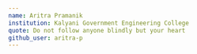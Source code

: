```yaml
---
name: Aritra Pramanik
institution: Kalyani Government Engineering College
quote: Do not follow anyone blindly but your heart
github_user: aritra-p
---
```

